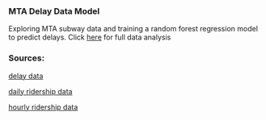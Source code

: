 ### MTA Delay Data Model
Exploring MTA subway data and training a random forest regression model to predict delays.
Click [here](https://github.com/WilberSoto/MTA-Delay-data-model/blob/master/MTA_Delay_Analysis.ipynb) for full data analysis

### Sources:
[delay data](https://data.ny.gov/Transportation/MTA-Subway-Trains-Delayed-Beginning-2020/wx2t-qtaz/explore/query/SELECT%0A%20%20%60month%60%2C%0A%20%20%60division%60%2C%0A%20%20%60line%60%2C%0A%20%20%60day_type%60%2C%0A%20%20%60reporting_category%60%2C%0A%20%20%60subcategory%60%2C%0A%20%20%60delays%60%0AORDER%20BY%0A%20%20%60month%60%20DESC%20NULL%20FIRST%2C%0A%20%20%60line%60%20ASC%20NULL%20LAST%2C%0A%20%20%60day_type%60%20ASC%20NULL%20LAST%2C%0A%20%20%60reporting_category%60%20ASC%20NULL%20LAST%2C%0A%20%20%60subcategory%60%20ASC%20NULL%20LAST/page/filter)

[daily ridership data](https://data.ny.gov/Transportation/MTA-Daily-Ridership-Data-2020-2025/vxuj-8kew/explore/query/SELECT%0A%20%20%60date%60%2C%0A%20%20%60subways_total_estimated_ridership%60%2C%0A%20%20%60subways_of_comparable_pre_pandemic_day%60%2C%0A%20%20%60buses_total_estimated_ridersip%60%2C%0A%20%20%60buses_of_comparable_pre_pandemic_day%60%2C%0A%20%20%60lirr_total_estimated_ridership%60%2C%0A%20%20%60lirr_of_comparable_pre_pandemic_day%60%2C%0A%20%20%60metro_north_total_estimated_ridership%60%2C%0A%20%20%60metro_north_of_comparable_pre_pandemic_day%60%2C%0A%20%20%60access_a_ride_total_scheduled_trips%60%2C%0A%20%20%60access_a_ride_of_comparable_pre_pandemic_day%60%2C%0A%20%20%60bridges_and_tunnels_total_traffic%60%2C%0A%20%20%60bridges_and_tunnels_of_comparable_pre_pandemic_day%60%2C%0A%20%20%60staten_island_railway_total_estimated_ridership%60%2C%0A%20%20%60staten_island_railway_of_comparable_pre_pandemic_day%60%0AORDER%20BY%20%60date%60%20ASC%20NULL%20LAST/page/filter)

[hourly ridership data](https://data.ny.gov/Transportation/MTA-Subway-Hourly-Ridership-2020-2024/wujg-7c2s/explore/query/SELECT%0A%20%20%60transit_timestamp%60%2C%0A%20%20%60transit_mode%60%2C%0A%20%20%60station_complex_id%60%2C%0A%20%20%60station_complex%60%2C%0A%20%20%60borough%60%2C%0A%20%20%60payment_method%60%2C%0A%20%20%60fare_class_category%60%2C%0A%20%20%60ridership%60%2C%0A%20%20%60transfers%60%2C%0A%20%20%60latitude%60%2C%0A%20%20%60longitude%60%2C%0A%20%20%60georeference%60%0AWHERE%0A%20%20%60transit_timestamp%60%0A%20%20%20%20BETWEEN%20"2022-02-01T00%3A00%3A00"%20%3A%3A%20floating_timestamp%0A%20%20%20%20AND%20"2023-02-01T00%3A00%3A00"%20%3A%3A%20floating_timestamp/page/filter)

